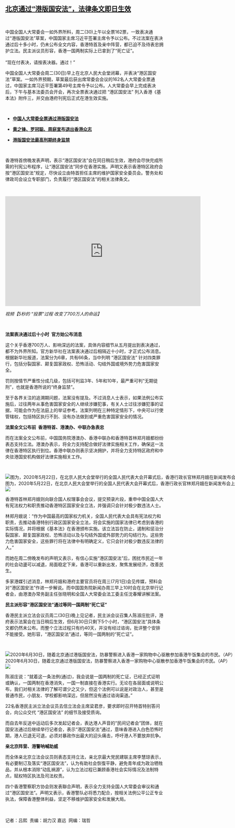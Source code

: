 <!--1593532500000-->
[北京通过“港版国安法”，法律条文即日生效](https://www.rfa.org/mandarin/yataibaodao/gangtai/al-06302020093258.html)
------

<p> </p><p>中国全国人大常委会一如外界所料，周二(30)上午以全票162票，一致表决通过“港版国安法”草案，中国国家主席习近平签署主席令予以公布。不过法案在表决通过后十多小时，仍未公布全文内容，香港特首及亲中阵营，都已迫不及待表忠拥护立法。民主派议员形容，香港一国两制实际上已拿到了“死亡证”。<br/> <br/>“现在付表决，请按表决器。通过！”</p><p>中国全国人大常委会周二(30日)早上在北京人民大会堂闭幕，并表决“港区国安法”草案。一如外界预期，草案最后获出席常委会会议的162名人大常委全票通过，中国家主席习近平签署第49号主席令予以公布。人大常委会早上完成表决后，下午与基本法委员会开会，再次全票表决通过把 “港区国安法” 列入香港《基本法》附件三，并交由港府刊宪后正式在港生效实施。</p><p> </p><ul><li><b><a class="external-link" href="http://www.rfa.org/mandarin/Xinwen/WUL0630A-06292020224906.html">中国人大常委全票通过港版国安法</a></b></li></ul><ul><li><b><a class="external-link" href="http://www.rfa.org/mandarin/Xinwen/wul0630b-06292020233419.html">黄之锋、罗冠聪、周庭宣布退出香港众志</a></b></li></ul><ul><li><b><a class="external-link" href="http://www.rfa.org/mandarin/Xinwen/WUL0630C-06292020234652.html">港版国安法最高刑期终身监禁</a></b></li></ul><p> </p><p>香港特首傍晚发表声明，表示“港区国安法”会在同日稍后生效，港府会尽快完成所需的刊宪公布程序，让“港区国安法”同步在香港实施。声明又表示香港特区政府会按“港区国安法”规定，尽快设立由特首担任主席的维护国家安全委员会。警务处和律政司会设立专职部门，负责履行“港区国安法”的相关法律条文。</p><p> </p><p><iframe frameborder="0" height="350" scrolling="no" src="https://www.facebook.com/plugins/video.php?href=https%3A%2F%2Fwww.facebook.com%2FRFAChinese%2Fvideos%2F718997598947124%2F&amp;show_text=0&amp;width=622" width="622"></iframe></p><p><i><span class="_44bj">视频【5秒的 “投票”过程   改变了700万人的命运】</span></i></p><p> </p><p><b>法案表决通过后十小时  官方始公布消息</b></p><p>这个关乎香港700万人、影响深远的法案，具体内容细节从五月提出到表决通过，都不为外界所知。官方新华社在法案表决通过后相隔近十小时，才正式公布消息。根据新华社报道，法案分为6章，共有66条，当中列明 “港区国安法” 针对四类罪行，包括分裂国家、颠复国家政权、恐怖活动、勾结外国或境外势力危害国家安全。</p><p>罚则按情节严重性分成几级，包括可判监3年、5年和10年，最严重可判“无期徒刑”，也就是香港所说的“终身监禁”。</p><p>至于各界关注的追溯期问题，法案没有提及。不过消息人士表示，如果法例公布实施后，过往两年从事危害国家安全的人继续涉嫌犯事，有关人士过往涉嫌犯事的证据，可能会作为在法庭上的举证参考。法案列明在三种特定情形下，中央可以行使管辖权，包括特区执行不到、没有办法做到或严重危害国家安全的情况。</p><p><b>法案全文公布前  香港特首、港澳办、中联办急表忠</b></p><p>而在法案全文公布前，中国国务院港澳办、香港中联办和香港特首林郑月娥都纷纷表态支持立法。港澳办表示，将全力支持配合做好法律实施相关工作，确保这一法律在香港特区执行到位。香港中联办则表示坚决拥护，并将全力支持特区政府和中央驻港国安机构做好法律实施相关工作。</p><p> </p><p><div class="image-inline captioned" style="width:1500px;"><div style="width:1500px;"><img alt="图为，2020年5月22日，在北京人民大会堂举行的全国人民代表大会开幕式后，香港行政长官林郑月娥在新闻发布会上。（法新社）" src="https://www.rfa.org/mandarin/yataibaodao/gangtai/al-06302020093258.html/000_1S272Z.jpg" title="图为，2020年5月22日，在北京人民大会堂举行的全国人民代表大会开幕式后，香港行政长官林郑月娥在新闻发布会上。（法新社）"/></div><div class="image-caption"><span style="width:1500px;">图为，2020年5月22日，在北京人民大会堂举行的全国人民代表大会开幕式后，香港行政长官林郑月娥在新闻发布会上。（法新社）</span><span class="copyright"> </span></div><div id="zoomattribute"><a class="single_image" href="/mandarin/yataibaodao/gangtai/al-06302020093258.html/000_1S272Z.jpg" title="图为，2020年5月22日，在北京人民大会堂举行的全国人民代表大会开幕式后，香港行政长官林郑月娥在新闻发布会上。（法新社）"><img src="/rfa_resources/graphics/icon-zoom.png"/></a></div></div></p><p>香港特首林郑月娥则向联合国人权理事会会议，提交预录片段，重申中国全国人大有宪法权力和职责推动香港特区国家安全立法，并强调只会针对极少数违法人士。</p><p>林郑月娥说：“作为中国最高的国家权力机关，全国人民代表大会具有宪法权力和职责，去推动香港特别行政区国家安全立法，将会实施的国家法律已考虑到香港的实际情况，并将根据《基本法》在香港颁布实施。该立法旨在防止，遏制和惩治分裂国家、颠复国家政权、恐怖活动以及与勾结外国或外部势力的勾结行为。这些势力危害国家安全，这些罪行将在法律中有明确定义，它只会针对极少数违反法律的人。”</p><p>而她在周二傍晚发布的声明又表示，有信心实施“港区国安法”后，困扰市民近一年的社会动盪可以减退，局面稳定下来，香港可以重新出发，聚焦发展经济，改善民生。</p><p>多家港媒引述消息，林郑月娥和港府主要官员将在周三(7月1日)会见传媒，预料会对“港区国安法”作进一步解说。而中国国务院新闻办周三早上10时会在北京举行记者会，由港澳办常务副主任张晓明和全国人大常委会法工委主任沈春耀讲解法案。</p><p><b>民主派形容“港区国安法”通过等同一国两制“死亡证”</b></p><p>香港民主派立法会议员周二(30日)晚上见记者，民主派会议召集人陈淑庄批评，港府表示法案会在当日稍后生效，但6月30日只剩下5个小时，“港区国安法”具体条文都仍然未公布。而整个立法过程只有约40天，并没有经过谘询，批评整个安排不能接受。她形容，“港区国安法”通过，等同一国两制的“死亡证”。</p><p> </p><p><div class="image-inline captioned" style="width:1500px;"><div style="width:1500px;"><img alt="2020年6月30日，随着北京通过港版国安法，防暴警察进入香港一家购物中心驱散参加香港午饭集会的市民。（AP）" src="https://www.rfa.org/mandarin/yataibaodao/gangtai/al-06302020093258.html/000_1UC6IN.jpg" title="2020年6月30日，随着北京通过港版国安法，防暴警察进入香港一家购物中心驱散参加香港午饭集会的市民。（AP）"/></div><div class="image-caption"><span style="width:1500px;">2020年6月30日，随着北京通过港版国安法，防暴警察进入香港一家购物中心驱散参加香港午饭集会的市民。（AP）</span><span class="copyright"> </span></div><div id="zoomattribute"><a class="single_image" href="/mandarin/yataibaodao/gangtai/al-06302020093258.html/000_1UC6IN.jpg" title="2020年6月30日，随着北京通过港版国安法，防暴警察进入香港一家购物中心驱散参加香港午饭集会的市民。（AP）"><img src="/rfa_resources/graphics/icon-zoom.png"/></a></div></div></p><p>陈淑庄说：“就着这一条法例(通过)，我会说是一国两制的死亡证，已经正式证明或确认，一国两制在香港消失，一国一制直接在香港实行。无论在各层面或说明公布，我们对相关法律的了解可谓少之又少，但这个法例可以说是对政治人，甚至是普通市民，小朋友、学校都影响深远，但居然没有通过谘询渠道。”</p><p>22名香港民主派立法会议员去信立法会主席梁君彦，要求即时召开特首特别答问会，向公众交代 “港区国安法” 的细节及接受质询。</p><p>而自去年反送中运动后多次发起记者会，表达港人声音的“民间记者会”团体，就在国安法通过后继续举行记者会，表示“港区国安法”通过，意味香港进入白色恐怖时期，港人已退无可退，必须对暴政作出最大的迎头痛击，呼吁港人不要放弃抗争。</p><p><b>亲北京阵营、港警呐喊助威</b></p><p>而全体亲北京立法会议员则表态支持立法，亲北京最大党民建联主席李慧琼表示，有必要制订及落实“港区国安法”，认为有助社会恢復平静，避免青年成为政治牺牲品，并从根本消除“动乱祸源”，认为立法过程已兼顾香港社会实际情况及法制特点，赋权特区执法及司法权责。</p><p>四个香港警察职方协会则发表聯合声明，表示全力支持全国人大常委会审议和通过“港区国安法”。声明又表示，香港警队必将悉力配合，按相关法例公平公正专业执法，保障香港整体利益，坚定不移维护国家安全和发展大局。</p><p><br/><br/>记者：吕熙  责编：胡力汉 嘉远  网编：瑞哲</p>
